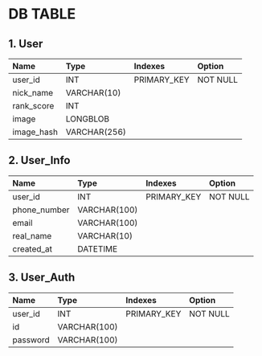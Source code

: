 # DB TABLE

## 1. User
| Name | Type | Indexes | Option |
| :--- | :--- | :--- | :--- |
| user_id | INT | PRIMARY_KEY | NOT NULL |
| nick_name | VARCHAR(10) | | |
| rank_score | INT | | |
| image | LONGBLOB | | |
| image_hash | VARCHAR(256) | | |

## 2. User_Info
| Name | Type | Indexes | Option |
| :--- | :--- | :--- | :--- |
| user_id | INT | PRIMARY_KEY | NOT NULL |
| phone_number | VARCHAR(100) | | |
| email | VARCHAR(100) | | |
| real_name | VARCHAR(10) | | |
| created_at | DATETIME | | |

## 3. User_Auth
| Name | Type | Indexes | Option |
| :--- | :--- | :--- | :--- |
| user_id | INT | PRIMARY_KEY | NOT NULL |
| id | VARCHAR(100) | | |
| password | VARCHAR(100) | | |
